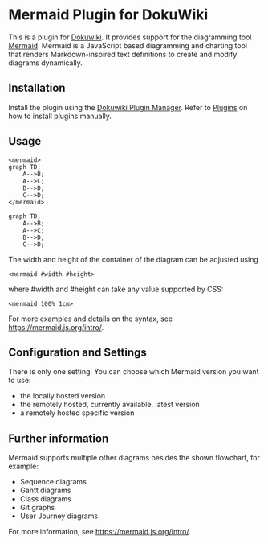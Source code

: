 # Mermaid Plugin for DokuWiki

This is a plugin for [Dokuwiki](https://www.dokuwiki.org/dokuwiki). It provides support for the diagramming tool [Mermaid](https://mermaid.js.org/). Mermaid is a JavaScript based diagramming and charting tool that renders Markdown-inspired text definitions to create and modify diagrams dynamically.

## Installation

Install the plugin using the [Dokuwiki Plugin Manager](https://www.dokuwiki.org/plugin:plugin). Refer to [Plugins](https://www.dokuwiki.org/plugins|Plugins) on how to install plugins manually.

## Usage

    <mermaid>
    graph TD;
        A-->B;
        A-->C;
        B-->D;
        C-->D;
    </mermaid>

```mermaid
graph TD;
    A-->B;
    A-->C;
    B-->D;
    C-->D;
```

The width and height of the container of the diagram can be adjusted using

    <mermaid #width #height>
    
where #width and #height can take any value supported by CSS:

    <mermaid 100% 1cm>

For more examples and details on the syntax, see https://mermaid.js.org/intro/.

## Configuration and Settings

There is only one setting. You can choose which Mermaid version you want to use:

 - the locally hosted version
 - the remotely hosted, currently available, latest version
 - a remotely hosted specific version

## Further information

Mermaid supports multiple other diagrams besides the shown flowchart, for example:
 - Sequence diagrams
 - Gantt diagrams
 - Class diagrams
 - Git graphs
 - User Journey diagrams

For more information, see https://mermaid.js.org/intro/.